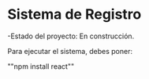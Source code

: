 <h1> Sistema de Registro</h1>

-Estado del proyecto: En construcción.

Para ejecutar el sistema, debes poner:

""npm install react""
